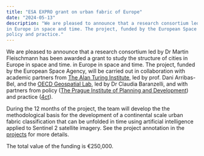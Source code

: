 ```yaml
---
title: "ESA EXPRO grant on urban fabric of Europe"
date: "2024-05-13"
description: "We are pleased to announce that a research consortium led by Dr Martin Fleischmann has been awarded a grant to study the structure of cities
in Europe in space and time. The project, funded by the European Space Agency, will be carried out in collaboration with academic partners from the Alan Turing Institute and the OECD Geospatial Lab, and with partners from policy and practice.
policy and practice."
---
```


We are pleased to announce that a research consortium led by Dr Martin Fleischmann has
been awarded a grant to study the structure of cities in Europe in space and time. in
Europe in space and time. The project, funded by the European Space Agency, will be
carried out in collaboration with academic partners from [The Alan Turing
Institute](https://turing.ac.uk), led by prof. Dani Arribas-Bel, and the [OECD
Geospatial Lab](https://www.oecd.org/regional/regional-statistics/geospatial-lab.htm),
led by Dr Claudia Baranzelli, and with partners from policy ([The Prague Institute of
Planning and Development](https://iprpraha.cz/en/)) and practice
([4ct](https://4ct.eu)).

During the 12 months of the project, the team will develop the the methodological basis
for the development of a continental scale urban fabric classification that can be
unfolded in time using artificial intelligence applied to Sentinel 2 satellite imagery.
See the project annotation in the [projects](../../projects) for more details.

The total value of the funding is €250,000.
